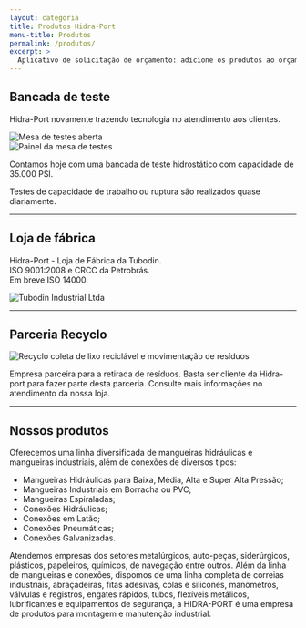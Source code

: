 ```yaml
---
layout: categoria
title: Produtos Hidra-Port
menu-title: Produtos
permalink: /produtos/
excerpt: >
  Aplicativo de solicitação de orçamento: adicione os produtos ao orçamento clicando no botão Adicionar. Oferecemos uma linha diversificada de mangueiras hidráulicas e mangueiras industriais, além de conexões de diversos tipos: Mangueiras Hidráulicas para Baixa, Média, Alta e Super Alta Pressão; Mangueiras Industriais em Borracha ou PVC; Mangueiras Espiraladas; Conexões Hidráulicas; Conexões em Latão; Conexões Pneumáticas; Conexões Galvanizadas.
---
```


## Bancada de teste

<div data-grid="center spacing">
  <div data-cell="1of3">
    <p>Hidra-Port novamente trazendo tecnologia no atendimento aos clientes.</p>
  </div>
  <div data-cell="2of3"><img src="{{ site.baseurl }}/img/produtos/mesa-de-teste-aberta-1.jpg" alt="Mesa de testes aberta"></div>
</div>

<div data-grid="center spacing">
  <div data-cell="1of3"><img src="{{ site.baseurl }}/img/produtos/mesa-de-teste-painel.jpg" alt="Painel da mesa de testes"></div>
  <div data-cell="2of3">
    <p>Contamos hoje com uma bancada de teste hidrostático com capacidade de 35.000 PSI.</p>
    <p>Testes de capacidade de trabalho ou ruptura são realizados quase diariamente.</p>
  </div>
</div>


  ---


## Loja de fábrica

<div data-grid="spacing">
  <div data-cell="1of2">
    <p>
      Hidra-Port - Loja de Fábrica da Tubodin.<br>
      ISO 9001:2008 e CRCC da Petrobrás.<br>
      Em breve ISO 14000.
    </p>
  </div>
  <div data-cell="1of2"><img src="{{ site.baseurl }}/img/logo_tubodin_300px.png" alt="Tubodin Industrial Ltda"></div>
</div>


  ---


## Parceria Recyclo

<div data-grid="spacing">
  <div data-cell="1of2"><img src="{{ site.baseurl }}/img/logo-recyclo.png" alt="Recyclo coleta de lixo reciclável e movimentação de resíduos"></div>
  <div data-cell="1of2">
    <p>Empresa parceira para a retirada de resíduos. Basta ser cliente da Hidra-port para fazer parte desta parceria. Consulte mais informações no atendimento da nossa loja.</p>
  </div>
</div>


  ---


## Nossos produtos

Oferecemos uma linha diversificada de mangueiras hidráulicas e mangueiras industriais, além de conexões de diversos tipos:

- Mangueiras Hidráulicas para Baixa, Média, Alta e Super Alta Pressão;
- Mangueiras Industriais em Borracha ou PVC;
- Mangueiras Espiraladas;
- Conexões Hidráulicas;
- Conexões em Latão;
- Conexões Pneumáticas;
- Conexões Galvanizadas.

Atendemos empresas dos setores metalúrgicos, auto-peças, siderúrgicos, plásticos, papeleiros, químicos, de navegação entre outros. Além da linha de mangueiras e conexões, dispomos de uma linha completa de correias industriais, abraçadeiras, fitas adesivas, colas e silicones, manômetros, válvulas e registros, engates rápidos, tubos, flexíveis metálicos, lubrificantes e equipamentos de segurança, a HIDRA-PORT é uma empresa de produtos para montagem e manutenção industrial.

